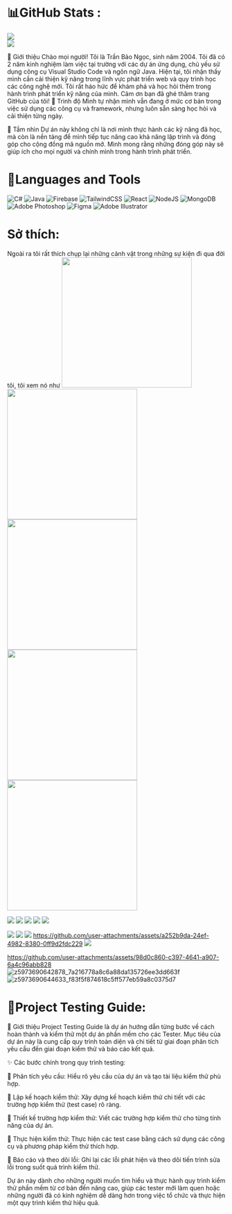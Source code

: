# 📊GitHub Stats :
  ![](https://github-readme-stats.vercel.app/api?username=baongoc2211&theme=radical&hide_border=false&include_all_commits=false&count_private=false)<br/>![](https://github-readme-streak-stats.herokuapp.com/?user=baongoc2211&theme=radical&hide_border=false)<br/>

👋 Giới thiệu
Chào mọi người! Tôi là Trần Bảo Ngọc, sinh năm 2004. Tôi đã có 2 năm kinh nghiệm làm việc tại trường với các dự án ứng dụng, chủ yếu sử dụng công cụ Visual Studio Code và ngôn ngữ Java. 
Hiện tại, tôi nhận thấy mình cần cải thiện kỹ năng trong lĩnh vực phát triển web và quy trình học các công nghệ mới. Tôi rất háo hức để khám phá và học hỏi thêm trong hành trình phát triển kỹ năng của mình.
Cảm ơn bạn đã ghé thăm trang GitHub của tôi!
🌱 Trình độ
Mình tự nhận mình vẫn đang ở mức cơ bản trong việc sử dụng các công cụ và framework, nhưng luôn sẵn sàng học hỏi và cải thiện từng ngày.

🌟 Tầm nhìn
Dự án này không chỉ là nơi mình thực hành các kỹ năng đã học, mà còn là nền tảng để mình tiếp tục nâng cao khả năng lập trình và đóng góp cho cộng đồng mã nguồn mở. Mình mong rằng những đóng góp này sẽ giúp ích cho mọi người và chính mình trong hành trình phát triển.

# 🔧Languages and Tools
![C#](https://img.shields.io/badge/c%23-%23239120.svg?style=plastic&logo=c-sharp&logoColor=white) ![Java](https://img.shields.io/badge/java-%23ED8B00.svg?style=plastic&logo=java&logoColor=white) ![Firebase](https://img.shields.io/badge/firebase-%23039BE5.svg?style=plastic&logo=firebase) ![TailwindCSS](https://img.shields.io/badge/tailwindcss-%2338B2AC.svg?style=plastic&logo=tailwind-css&logoColor=white) ![React](https://img.shields.io/badge/react-%2320232a.svg?style=plastic&logo=react&logoColor=%2361DAFB) ![NodeJS](https://img.shields.io/badge/node.js-6DA55F?style=plastic&logo=node.js&logoColor=white) ![MongoDB](https://img.shields.io/badge/MongoDB-%234ea94b.svg?style=plastic&logo=mongodb&logoColor=white) ![Adobe Photoshop](https://img.shields.io/badge/adobephotoshop-%2331A8FF.svg?style=plastic&logo=adobephotoshop&logoColor=white) 	![Figma](https://img.shields.io/badge/figma-%23F24E1E.svg?style=plastic&logo=figma&logoColor=white) ![Adobe Illustrator](https://img.shields.io/badge/adobeillustrator-%23FF9A00.svg?style=plastic&logo=adobeillustrator&logoColor=white)

# Sở thích:
Ngoài ra tôi rất thích chụp lại những cảnh vật trong những sự kiện đi qua đời tôi, tôi xem nó như 
<img src="https://github.com/user-attachments/assets/158b9249-2e41-4ed5-8ef3-3f9a73967342" alt="" width="300">
<img src="https://github.com/user-attachments/assets/0f3cb768-b086-410a-88be-0b03aba17354" alt="" width="300">
<img src="https://github.com/user-attachments/assets/b9efa690-c08c-4876-951f-a8ed10b0ebb6" alt="" width="300">
<img src="https://github.com/user-attachments/assets/d859ac9c-7870-4e6f-b43b-1dadaab6da3e" alt="" width="300">
<img src="https://github.com/user-attachments/assets/158b9249-2e41-4ed5-8ef3-3f9a73967342" alt="" width="300">

![](https://github.com/user-attachments/assets/a2f5144c-09d4-491e-a6db-ad0145fcba70)
![](https://github.com/user-attachments/assets/b9a871d4-0676-4c14-82bd-3142fbbfc513)
![](https://github.com/user-attachments/assets/f18766d7-590c-4f8b-bf52-ed4c1e34d061)
![](https://github.com/user-attachments/assets/69d6b1be-8ff4-4b7f-8b02-0b27f2a01d18)
![](https://github.com/user-attachments/assets/9448d28e-117c-4a6c-b106-4dcff6361e90)

![](https://github.com/user-attachments/assets/610b502f-437e-4228-a825-eb1df75e9802)
![](https://github.com/user-attachments/assets/f583427a-7e41-4c4a-80cc-f1f40ac9775a)
![](https://github.com/user-attachments/assets/ecd40828-42df-4c6a-abb7-02e46ef7101c)
https://github.com/user-attachments/assets/a252b9da-24ef-4982-8380-0ff9d2fdc229
![](https://github.com/user-attachments/assets/371e0587-6d2d-44c3-b901-ef2f263e213c)

https://github.com/user-attachments/assets/98d0c860-c397-4641-a907-6a4c96abb828
![z5973690642878_7a216778a8c6a88da135726ee3dd663f](https://github.com/user-attachments/assets/c3c9e6ae-0aeb-45f5-9e4e-445972aff1fe)
![z5973690644633_f83f5f874618c5ff577eb59a8c0375d7](https://github.com/user-attachments/assets/ac9e729e-4f76-4982-af97-b1d9654f6360)
  
# 🧪Project Testing Guide:

🌟 Giới thiệu
Project Testing Guide là dự án hướng dẫn từng bước về cách hoàn thành và kiểm thử một dự án phần mềm cho các Tester. Mục tiêu của dự án này là cung cấp quy trình toàn diện và chi tiết từ giai đoạn phân tích yêu cầu đến giai đoạn kiểm thử và báo cáo kết quả.

✨ Các bước chính trong quy trình testing:

📌 Phân tích yêu cầu: Hiểu rõ yêu cầu của dự án và tạo tài liệu kiểm thử phù hợp.

📌 Lập kế hoạch kiểm thử: Xây dựng kế hoạch kiểm thử chi tiết với các trường hợp kiểm thử (test case) rõ ràng.

📌 Thiết kế trường hợp kiểm thử: Viết các trường hợp kiểm thử cho từng tính năng của dự án.

📌 Thực hiện kiểm thử: Thực hiện các test case bằng cách sử dụng các công cụ và phương pháp kiểm thử thích hợp.

📌 Báo cáo và theo dõi lỗi: Ghi lại các lỗi phát hiện và theo dõi tiến trình sửa lỗi trong suốt quá trình kiểm thử.

Dự án này dành cho những người muốn tìm hiểu và thực hành quy trình kiểm thử phần mềm từ cơ bản đến nâng cao, giúp các tester mới làm quen hoặc những người đã có kinh nghiệm dễ dàng hơn trong việc tổ chức và thực hiện một quy trình kiểm thử hiệu quả.



